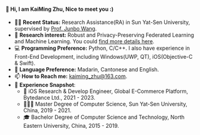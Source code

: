 #### 👋 Hi, I am KaiMing Zhu, Nice to meet you :)
- 👨‍🔬 **Recent Status:** Research Assistance(RA) in Sun Yat-Sen University, supervised by [Prof. Junbo Wang](https://ise.sysu.edu.cn/teacher/teacher02/1364591.htm).
- 🔬 **Research interest:** Robust and Privacy-Preserving Federated Learning and Machine Learning. You could [find more details here](https://www.researchgate.net/profile/Kaiming-Zhu).
- 💻 **Programming Preference:** Python, C/C++. I also have experience in Front-End Development, including Windows(UWP, QT), iOS(Objective-C & Swift).
- 💬 **Language Preference:** Madarin, Cantonese and English.
- 📫 **How to Reach me:** [kaiming_zhu@163.com](mailto:kaiming_zhu@163.com).
- 📜 **Experience Snapshot**:
  - 🍎 iOS Research & Develop Engineer, Global E-Commerce Platform, Bytedance Ltd., 2021 - 2023.
  - 👨🏻‍🎓 Master Degree of Computer Science, Sun Yat-Sen University, China, 2019 - 2021.
  - 🎓 Bachelor Degree of Computer Science and Technology, North Eastern University, China, 2015 - 2019.
